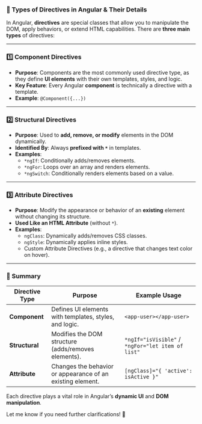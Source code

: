 ### **📌 Types of Directives in Angular & Their Details**  

In Angular, **directives** are special classes that allow you to manipulate the DOM, apply behaviors, or extend HTML capabilities. There are **three main types** of directives:

---

### **1️⃣ Component Directives**  
- **Purpose**: Components are the most commonly used directive type, as they define **UI elements** with their own templates, styles, and logic.  
- **Key Feature**: Every Angular **component** is technically a directive with a template.  
- **Example**: `@Component({...})`  

---

### **2️⃣ Structural Directives**  
- **Purpose**: Used to **add, remove, or modify** elements in the DOM dynamically.  
- **Identified By**: Always **prefixed with `*`** in templates.  
- **Examples**:  
  - `*ngIf`: Conditionally adds/removes elements.  
  - `*ngFor`: Loops over an array and renders elements.  
  - `*ngSwitch`: Conditionally renders elements based on a value.  

---

### **3️⃣ Attribute Directives**  
- **Purpose**: Modify the appearance or behavior of an **existing** element without changing its structure.  
- **Used Like an HTML Attribute** (without `*`).  
- **Examples**:  
  - `ngClass`: Dynamically adds/removes CSS classes.  
  - `ngStyle`: Dynamically applies inline styles.  
  - Custom Attribute Directives (e.g., a directive that changes text color on hover).  

---

### **📌 Summary**  
| Directive Type | Purpose | Example Usage |
|--------------|----------|--------------|
| **Component** | Defines UI elements with templates, styles, and logic. | `<app-user></app-user>` |
| **Structural** | Modifies the DOM structure (adds/removes elements). | `*ngIf="isVisible"` / `*ngFor="let item of list"` |
| **Attribute** | Changes the behavior or appearance of an existing element. | `[ngClass]="{ 'active': isActive }"` |

Each directive plays a vital role in Angular’s **dynamic UI** and **DOM manipulation**.

Let me know if you need further clarifications! 🚀